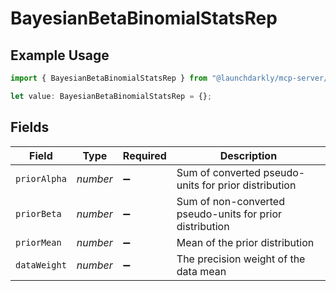 # BayesianBetaBinomialStatsRep

## Example Usage

```typescript
import { BayesianBetaBinomialStatsRep } from "@launchdarkly/mcp-server/models/components";

let value: BayesianBetaBinomialStatsRep = {};
```

## Fields

| Field                                                    | Type                                                     | Required                                                 | Description                                              |
| -------------------------------------------------------- | -------------------------------------------------------- | -------------------------------------------------------- | -------------------------------------------------------- |
| `priorAlpha`                                             | *number*                                                 | :heavy_minus_sign:                                       | Sum of converted pseudo-units for prior distribution     |
| `priorBeta`                                              | *number*                                                 | :heavy_minus_sign:                                       | Sum of non-converted pseudo-units for prior distribution |
| `priorMean`                                              | *number*                                                 | :heavy_minus_sign:                                       | Mean of the prior distribution                           |
| `dataWeight`                                             | *number*                                                 | :heavy_minus_sign:                                       | The precision weight of the data mean                    |